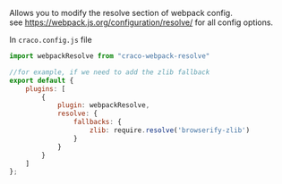 Allows you to modify the resolve section of webpack config.  
see https://webpack.js.org/configuration/resolve/ for all config options.

In `craco.config.js` file
```js
import webpackResolve from "craco-webpack-resolve"

//for example, if we need to add the zlib fallback
export default {
    plugins: [
        { 
            plugin: webpackResolve, 
            resolve: {
                fallbacks: {
                    zlib: require.resolve('browserify-zlib')
                }
            } 
        }
    ]
};
```